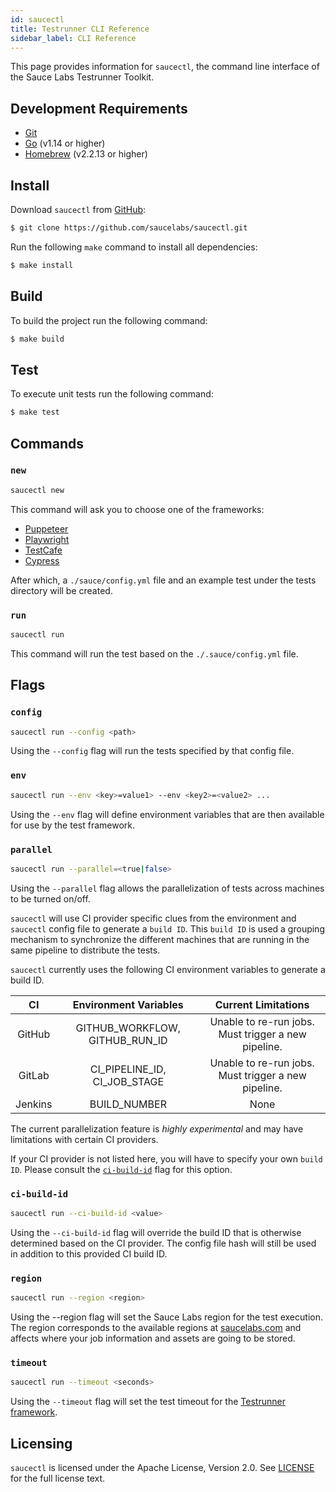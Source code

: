 ```yaml
---
id: saucectl
title: Testrunner CLI Reference
sidebar_label: CLI Reference
---
```


This page provides information for `saucectl`, the command line interface of the Sauce Labs Testrunner Toolkit.

## Development Requirements
 * [Git](https://git-scm.com/downloads)
 * [Go](https://golang.org/) (v1.14 or higher)
 * [Homebrew](https://brew.sh/) (v2.2.13 or higher)
 
## Install
 
Download `saucectl` from [GitHub](https://github.com/saucelabs/saucectl):

```sh
$ git clone https://github.com/saucelabs/saucectl.git
```

Run the following `make` command to install all dependencies:

```bash
$ make install
```

## Build

To build the project run the following command:

```bash
$ make build
```

## Test

To execute unit tests run the following command:

```bash
$ make test
```

## Commands

### `new`

```bash
saucectl new
```

This command will ask you to choose one of the frameworks:

* [Puppeteer](https://github.com/puppeteer/puppeteer)
* [Playwright](https://github.com/microsoft/playwright)
* [TestCafe](https://github.com/DevExpress/testcafe)
* [Cypress](https://github.com/cypress-io/cypress)

After which, a `./sauce/config.yml` file and an example test under the tests directory will be created.

### `run`

```bash
saucectl run
```

This command will run the test based on the `./.sauce/config.yml` file.

## Flags

### `config`
```bash
saucectl run --config <path>
```

Using the `--config` flag will run the tests specified by that config file.

### `env`

```bash
saucectl run --env <key>=value1> --env <key2>=<value2> ...
```

Using the `--env` flag will define environment variables that are then available for use by the test framework.

### `parallel`

```sh
saucectl run --parallel=<true|false>
```

Using the `--parallel` flag allows the parallelization of tests across machines to be
turned on/off. 

`saucectl` will use CI provider specific clues from the environment and `saucectl` config
file to generate a `build ID`. This `build ID` is used a grouping mechanism to
synchronize the different machines that are running in the same pipeline to distribute
the tests. 

`saucectl` currently uses the following CI environment variables to generate a build ID.

| CI            | Environment Variables          | Current Limitations                                 |
|:-------------:|:------------------------------:|:---------------------------------------------------:|
| GitHub        | GITHUB_WORKFLOW, GITHUB_RUN_ID | Unable to re-run jobs. Must trigger a new pipeline. |
| GitLab        | CI_PIPELINE_ID, CI_JOB_STAGE   | Unable to re-run jobs. Must trigger a new pipeline. |
| Jenkins       | BUILD_NUMBER                   | None                                                |

The current parallelization feature is _highly experimental_ and may have limitations
with certain CI providers.

If your CI provider is not listed here, you will have to specify your own `build ID`.
Please consult the [`ci-build-id`](#ci-build-id) flag for this option.

### `ci-build-id`

```sh
saucectl run --ci-build-id <value>
```

Using the `--ci-build-id` flag will override the build ID that is otherwise determined
based on the CI provider. The config file hash will still be used in addition to this
provided CI build ID.

### `region`

```bash
saucectl run --region <region>
```

Using the --region flag will set the Sauce Labs region for the test execution. The region corresponds to the available regions at [saucelabs.com](https://app.saucelabs.com) and affects where your job information and assets are going to be stored.

### `timeout`
```bash
saucectl run --timeout <seconds>
```

Using the `--timeout` flag will set the test timeout for the [Testrunner framework](products/testrunner-toolkit/preparation.md#automation-framework-examples).

## Licensing

`saucectl` is licensed under the Apache License, Version 2.0. See [LICENSE](https://github.com/saucelabs/saucectl/blob/master/LICENSE) for the full license text.